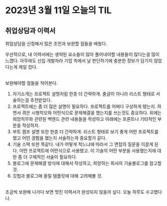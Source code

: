# 2023년 3월 11일 오늘의 TIL

## 취업상담과 이력서
취업상담을 신청해서 많은 조언과 보완할 점들을 배웠다.

우선적으로, 내 이력서에는 생략된 요소들이 많아 풀어내야할 내용들이 많다는걸 많이 느꼈다. 아무래도 신입 개발자라 기업 측에서 날 판단하기에 충분한 정보가 담기지 않았다는게 제일 컸다.

<br>
보완해야할 점들을 적어본다.

1. 자기소개는 프로젝트 설명처럼 한층 더 간략하게. 줄글이 아니라 리스트 형태로 서술하는걸 추천받았다.
2. 프로젝트에는 좀 더 많은 설명이 필요하다. 프로젝트를 어쩌다 구상하게 됐는지. 하면서 겪은 시행착오와 어떤식으로 문제해결을 했는지를 쓰는것도 중요하다. 위에는 희망직무와 관련된 백엔드 관련 내용들을 작성하고 아래에는 프론트나 기타적인 부분을 작성하자.
3. 부트 캠프 설명 또한 한층 더 간략하게. 리스트 형태로 보기 좋게 어떤 프로젝트를 했고 어떤 경험을 했는지 서술하는게 중요할거 같다.
4. 기술 스택 또한 똑같다. 내가 어떻게 적느냐에 따라서 그 면접의 질문을 이끌게 된다. 어떤 프로젝트에 어떤식으로 사용했고. 이 기술의 어떤 부분을 사용했는지에 대한 좀 더 구체적인 서술이 필요하다.
5. 블로그에 문제해결 방식에 대해서 작성하고, 희망하는 회사의 기술블로그를 참고할 것.
6. 깃헙과 블로그에 올릴 템플릿에 대해 고려해볼 것.

<br>
조금씩 보완해 나가다 보면 멋진 이력서가 완성되지 않을까 싶다. 오늘 하루도 수고했다 나.
